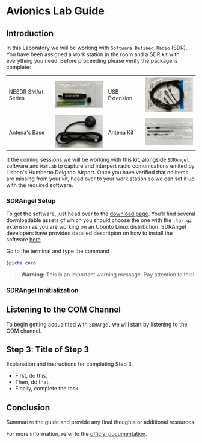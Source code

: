# Avionics Lab Guide

## Introduction

In this Laboratory we will be working with `Software Defined Radio` (SDR). You have been assigned a work station in the room and a SDR kit with everything you need. Before proceeding please verify the package is complete:

|     |     |     |     |
| --- | --- | --- | --- |
| NESDR SMArt Series | <img src="figures/nesdr_smart.jpg" alt="Image Description" style="width:200px;">  | USB Extension | <img src="figures/extension.jpg" alt="Image Description" style="width:200px;">|
| Antena's Base | <img src="figures/antena_base.jpg" alt="Image Description" style="width:200px">  | Antena Kit | <img src="figures/antenas.jpg" alt="Image Description" style="width:200px;">|

It the coming sessions we will be working with this kit, alongside `SDRAngel` software and `MatLab` to capture and interpert radio comunications emited by Lisbon's Humberto Delgado Airport.
Once you have verified that no items are missing from your kit, head over to your work station so we can set it up with the required software.

### SDRAngel Setup
To get the software, just head over to the [download page](https://github.com/f4exb/sdrangel/releases). You'll find several downloadable assets of which you should choose the one with the `.tar.gz` extension as you are working on an Ubunto Linux distribution. SDRAngel developers have provided detailed descritpion on how to install the software [here](https://github.com/f4exb/sdrangel/wiki/Compile-from-source-in-Linux)

Go to the terminal and type the command
```bash
$picha coco
```
> **Warning:** This is an important warning message. Pay attention to this!

### SDRAngel Innitialization



## Listening to the COM Channel

To begin getting acquainted with `SDRAngel` we will start by listening to the COM channel.


## Step 3: Title of Step 3

Explanation and instructions for completing Step 3.

- First, do this.
- Then, do that.
- Finally, complete the task.

## Conclusion

Summarize the guide and provide any final thoughts or additional resources.

For more information, refer to the [official documentation](https://example.com).
